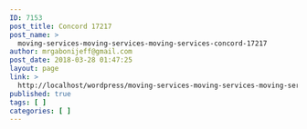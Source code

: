 ```yaml
---
ID: 7153
post_title: Concord 17217
post_name: >
  moving-services-moving-services-moving-services-concord-17217
author: mrgabonijeff@gmail.com
post_date: 2018-03-28 01:47:25
layout: page
link: >
  http://localhost/wordpress/moving-services-moving-services-moving-services-concord-17217/
published: true
tags: [ ]
categories: [ ]
---
```

